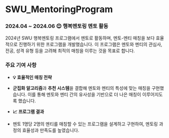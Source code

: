 # SWU_MentoringProgram

### **2024.04 ~ 2024.06 😊 행복멘토링 멘토 활동**

2024년 SWU 행복멘토링 프로그램에서 멘토로 활동하며, 멘토-멘티 매칭을 보다 효율적으로 진행하기 위한 프로그램을 개발했습니다. 이 프로그램은 멘토와 멘티의 관심사, 전공, 성격 유형 등을 고려해 최적의 매칭을 이루는 것을 목표로 합니다.

### **주요 기여 사항**
- **💡 효율적인 매칭 전략**
-  **군집화 알고리즘**과 **추천 시스템**을 결합해 멘토와 멘티의 특성에 맞는 매칭을 구현했습니다. 이를 통해 멘토와 멘티 간의 유사성을 기반으로 더 나은 매칭이 이루어지도록 했습니다.

- **📈 프로그램 결과**
-  멘토 1명당 2명의 멘티를 매칭할 수 있는 프로그램을 설계하고 구현하여, 멘토링 과정의 효율성과 만족도를 높였습니다.





